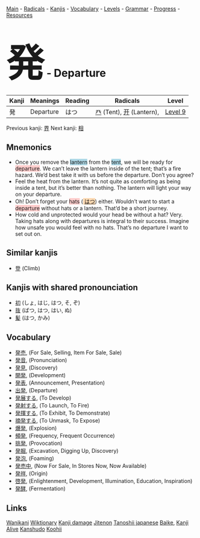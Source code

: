 <style> bigfont {font-size: 100px}</style>
[Main](../README.md) -
[Radicals](../radicals.md) -
[Kanjis](../kanjis.md) -
[Vocabulary](../vocabulary.md) -
[Levels](../levels.md) -
[Grammar](../grammar.md) - 
[Progress](../progress.md) -
[Resources](../resources.md)
# <bigfont> 発</bigfont> - Departure 

| Kanji | Meanings | Reading | Radicals | Level |
| --- | --- | --- | --- | --- |
| 発 | Departure | はつ | [癶](../radicals/癶.md) (Tent), [开](../radicals/开.md) (Lantern),  | [Level 9](../levels/wk_level9.md) |

Previous kanji: [界](界.md) Next kanji: [相](相.md) 

## Mnemonics
 * Once you remove the <span style="background-color:#ADD8E6"> lantern</span> from the <span style="background-color:#ADD8E6"> tent</span>, we will be ready for <span style="background-color:#ffcccb"> departure</span>. We can’t leave the lantern inside of the tent; that’s a fire hazard. We’d best take it with us before the departure. Don’t you agree?
* Feel the heat from the lantern. It’s not quite as comforting as being inside a tent, but it’s better than nothing. The lantern will light your way on your departure.
* Oh! Don’t forget your <span style="background-color:#ffcccb"> hats</span> (<span style="background-color:#fed8b1"> [はつ](https://jisho.org/search/はつ)</span>) either. Wouldn’t want to start a <span style="background-color:#ffcccb"> departure</span> without hats or a lantern. That’d be a short journey.
* How cold and unprotected would your head be without a hat? Very. Taking hats along with departures is integral to their success. Imagine how unsafe you would feel with no hats. That’s no departure I want to set out on.


## Similar kanjis
 * [登](登.md) (Climb)



## Kanjis with shared pronounciation
 * [初](初.md) (しょ, はじ, はつ, そ, ぞ)
* [抜](抜.md) (ばつ, はつ, はい, ぬ)
* [髪](髪.md) (はつ, かみ)



## Vocabulary
 * [発売](../vocabulary/発.md), (For Sale, Selling, Item For Sale, Sale)
* [発音](../vocabulary/発.md), (Pronunciation)
* [発見](../vocabulary/発.md), (Discovery)
* [開発](../vocabulary/発.md), (Development)
* [発表](../vocabulary/発.md), (Announcement, Presentation)
* [出発](../vocabulary/発.md), (Departure)
* [発展する](../vocabulary/発.md), (To Develop)
* [発射する](../vocabulary/発.md), (To Launch, To Fire)
* [発揮する](../vocabulary/発.md), (To Exhibit, To Demonstrate)
* [摘発する](../vocabulary/発.md), (To Unmask, To Expose)
* [爆発](../vocabulary/発.md), (Explosion)
* [頻発](../vocabulary/発.md), (Frequency, Frequent Occurrence)
* [挑発](../vocabulary/発.md), (Provocation)
* [発掘](../vocabulary/発.md), (Excavation, Digging Up, Discovery)
* [発泡](../vocabulary/発.md), (Foaming)
* [発売中](../vocabulary/発.md), (Now For Sale, In Stores Now, Now Available)
* [発祥](../vocabulary/発.md), (Origin)
* [啓発](../vocabulary/発.md), (Enlightenment, Development, Illumination, Education, Inspiration)
* [発酵](../vocabulary/発.md), (Fermentation)




## Links 


[Wanikani](https://www.wanikani.com/kanji/発)
[Wiktionary](https://en.wiktionary.org/wiki/発)
[Kanji damage](http://www.kanjidamage.com/kanji/search?utf8=✓&q=発)
[Jitenon](https://jitenon.com/kanji/発)
[Tanoshii japanese](https://www.tanoshiijapanese.com/dictionary/kanji.cfm?k=発)
[Baike](https://baike.baidu.com/item/発),
[Kanji Alive](https://app.kanjialive.com/発)
[Kanshudo](https://www.kanshudo.com/searchmn?q=発)
[Koohii](https://kanji.koohii.com/study/kanji/発)
